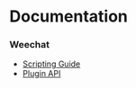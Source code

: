 
# Documentation

### Weechat

- [Scripting Guide](https://weechat.org/files/doc/stable/weechat_scripting.en.html)  
- [Plugin API](https://weechat.org/files/doc/stable/weechat_plugin_api.en.html)  

